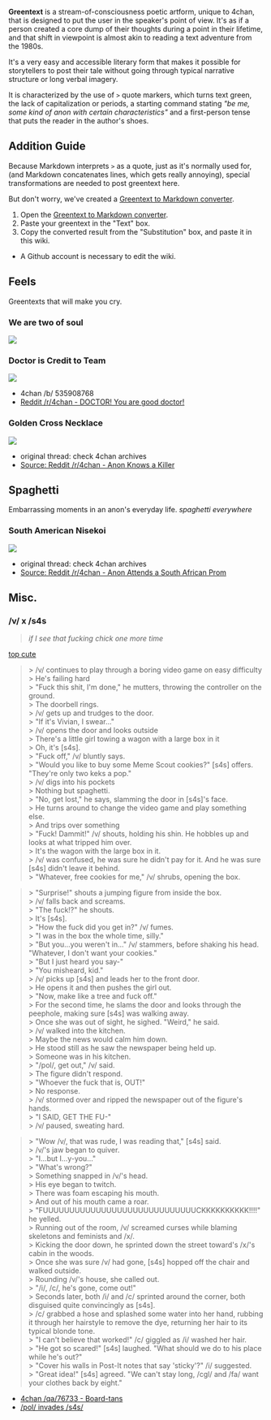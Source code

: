 **Greentext** is a stream-of-consciousness poetic artform, unique to 4chan, that is designed to put the user in the speaker's point of view. It's as if a person created a core dump of their thoughts during a point in their lifetime, and that shift in viewpoint is almost akin to reading a text adventure from the 1980s. 

It's a very easy and accessible literary form that makes it possible for storytellers to post their tale without going through typical narrative structure or long verbal imagery.

It is characterized by the use of `>` quote markers, which turns text green, the lack of capitalization or periods, a starting command stating _"be me, some kind of anon with certain characteristics"_ and a first-person tense that puts the reader in the author's shoes.

## Addition Guide

Because Markdown interprets `>` as a quote, just as it's normally used for, (and Markdown concatenates lines, which gets really annoying), special transformations are needed to post greentext here. 

But don't worry, we've created a [Greentext to Markdown converter](http://www.regexr.com/3aflp).

1. Open the [Greentext to Markdown converter](http://www.regexr.com/3aflp).
2. Paste your greentext in the "Text" box.
3. Copy the converted result from the "Substitution" box, and paste it in this wiki.
  * A Github account is necessary to edit the wiki.

## Feels

Greentexts that will make you cry.

### We are two of soul

[![](http://i3.kym-cdn.com/photos/images/original/000/528/879/f7c.png)](http://i3.kym-cdn.com/photos/images/original/000/528/879/f7c.png)

### Doctor is Credit to Team

[![](http://i.imgur.com/MkUleYM.png)](http://i.imgur.com/MkUleYM.png)

* 4chan /b/ 535908768
* [Reddit /r/4chan - DOCTOR! You are good doctor!](http://www.reddit.com/r/pcmasterrace/comments/2ut3oj/sometimes_it_can_be_lonely_in_the_master_race/coby11w)

### Golden Cross Necklace

[![](http://i.imgur.com/QfMtIh8.jpg)](http://i.imgur.com/QfMtIh8.jpg)

* original thread: check 4chan archives
* [Source: Reddit /r/4chan - Anon Knows a Killer](http://www.reddit.com/r/4chan/comments/1w6ftp/anon_knows_a_killer/)

## Spaghetti

Embarrassing moments in an anon's everyday life. _spaghetti everywhere_

### South American Nisekoi

[![](http://i.imgur.com/LV94no3.png)](http://i.imgur.com/LV94no3.png)

* original thread: check 4chan archives
* [Source: Reddit /r/4chan - Anon Attends a South African Prom](http://www.reddit.com/r/4chan/comments/37ni2k/anon_attends_a_south_african_prom/)

## Misc.

### /v/ x /s4s

> _if I see that fucking chick one more time_

[top cute](http://i.imgur.com/2PB7cTK.jpg)

> \> /v/ continues to play through a boring video game on easy difficulty  
> \> He's failing hard  
> \> "Fuck this shit, I'm done," he mutters, throwing the controller on the ground.  
> \> The doorbell rings.  
> \> /v/ gets up and trudges to the door.  
> \> "If it's Vivian, I swear..."  
> \> /v/ opens the door and looks outside  
> \> There's a little girl towing a wagon with a large box in it  
> \> Oh, it's [s4s].  
> \> "Fuck off," /v/ bluntly says.  
> \> "Would you like to buy some Meme Scout cookies?" [s4s] offers. "They're only two keks a pop."  
> \> /v/ digs into his pockets  
> \> Nothing but spaghetti.  
> \> "No, get lost," he says, slamming the door in [s4s]'s face.  
> \> He turns around to change the video game and play something else.  
> \> And trips over something  
> \> "Fuck! Dammit!" /v/ shouts, holding his shin. He hobbles up and looks at what tripped him over.  
> \> It's the wagon with the large box in it.  
> \> /v/ was confused, he was sure he didn't pay for it. And he was sure [s4s] didn't leave it behind.  
> \> "Whatever, free cookies for me," /v/ shrubs, opening the box.

> \> "Surprise!" shouts a jumping figure from inside the box.  
> \> /v/ falls back and screams.  
> \> "The fuck!?" he shouts.  
> \> It's [s4s].  
> \> "How the fuck did you get in?" /v/ fumes.  
> \> "I was in the box the whole time, silly."  
> \> "But you...you weren't in..." /v/ stammers, before shaking his head. "Whatever, I don't want your cookies."  
> \> "But I just heard you say-"  
> \> "You misheard, kid."  
> \> /v/ picks up [s4s] and leads her to the front door.  
> \> He opens it and then pushes the girl out.  
> \> "Now, make like a tree and fuck off."  
> \> For the second time, he slams the door and looks through the peephole, making sure [s4s] was walking away.  
> \> Once she was out of sight, he sighed. "Weird," he said.  
> \> /v/ walked into the kitchen.  
> \> Maybe the news would calm him down.  
> \> He stood still as he saw the newspaper being held up.  
> \> Someone was in his kitchen.  
> \> "/pol/, get out," /v/ said.  
> \> The figure didn't respond.  
> \> "Whoever the fuck that is, OUT!"  
> \> No response.  
> \> /v/ stormed over and ripped the newspaper out of the figure's hands.  
> \> "I SAID, GET THE FU-"  
> \> /v/ paused, sweating hard.  

> \> "Wow /v/, that was rude, I was reading that," [s4s] said.  
> \> /v/'s jaw began to quiver.  
> \> "I...but I...y-you..."  
> \> "What's wrong?"  
> \> Something snapped in /v/'s head.  
> \> His eye began to twitch.  
> \> There was foam escaping his mouth.  
> \> And out of his mouth came a roar.  
> \> "FUUUUUUUUUUUUUUUUUUUUUUUUUUUUUCKKKKKKKKKK!!!!" he yelled.  
> \> Running out of the room, /v/ screamed curses while blaming skeletons and feminists and /x/.  
> \> Kicking the door down, he sprinted down the street toward's /x/'s cabin in the woods.  
> \> Once she was sure /v/ had gone, [s4s] hopped off the chair and walked outside.  
> \> Rounding /v/'s house, she called out.  
> \> "/i/, /c/, he's gone, come out!"  
> \> Seconds later, both /i/ and /c/ sprinted around the corner, both disguised quite convincingly as [s4s].  
> \> /c/ grabbed a hose and splashed some water into her hand, rubbing it through her hairstyle to remove the dye, returning her hair to its typical blonde tone.  
> \> "I can't believe that worked!" /c/ giggled as /i/ washed her hair.  
> \> "He got so scared!" [s4s] laughed. "What should we do to his place while he's out?"  
> \> "Cover his walls in Post-It notes that say 'sticky'?" /i/ suggested.  
> \> "Great idea!" [s4s] agreed. "We can't stay long, /cgl/ and /fa/ want your clothes back by eight."  

* [4chan /qa/76733 - Board-tans](http://boards.4chan.org/qa/thread/76733/boardtans-thread#p77618)
* [/pol/ invades /s4s/](http://i.imgur.com/HUftgqe.png)